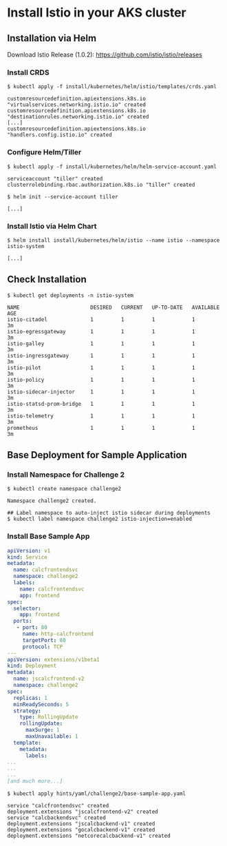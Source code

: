 # Install Istio in your AKS cluster #

## Installation via Helm ##

Download Istio Release (1.0.2): https://github.com/istio/istio/releases

### Install CRDS ###

```shell
$ kubectl apply -f install/kubernetes/helm/istio/templates/crds.yaml

customresourcedefinition.apiextensions.k8s.io "virtualservices.networking.istio.io" created
customresourcedefinition.apiextensions.k8s.io "destinationrules.networking.istio.io" created
[...]
customresourcedefinition.apiextensions.k8s.io "handlers.config.istio.io" created
```

### Configure Helm/Tiller ###

```shell
$ kubectl apply -f install/kubernetes/helm/helm-service-account.yaml

serviceaccount "tiller" created
clusterrolebinding.rbac.authorization.k8s.io "tiller" created

$ helm init --service-account tiller

[...]
```

### Install Istio via Helm Chart ###

```shell
$ helm install install/kubernetes/helm/istio --name istio --namespace istio-system

[...]
```

## Check Installation ##

```shell
$ kubectl get deployments -n istio-system

NAME                       DESIRED   CURRENT   UP-TO-DATE   AVAILABLE   AGE
istio-citadel              1         1         1            1           3m
istio-egressgateway        1         1         1            1           3m
istio-galley               1         1         1            1           3m
istio-ingressgateway       1         1         1            1           3m
istio-pilot                1         1         1            1           3m
istio-policy               1         1         1            1           3m
istio-sidecar-injector     1         1         1            1           3m
istio-statsd-prom-bridge   1         1         1            1           3m
istio-telemetry            1         1         1            1           3m
prometheus                 1         1         1            1           3m
```

## Base Deployment for Sample Application ##

### Install Namespace for Challenge 2 ###

```shell
$ kubectl create namespace challenge2

Namespace challenge2 created.

## Label namespace to auto-inject istio sidecar during deployments
$ kubectl label namespace challenge2 istio-injection=enabled
```

### Install Base Sample App ###

```yaml
apiVersion: v1
kind: Service
metadata:
  name: calcfrontendsvc
  namespace: challenge2
  labels:
    name: calcfrontendsvc
    app: frontend
spec:
  selector:
    app: frontend
  ports:
   - port: 80
     name: http-calcfrontend
     targetPort: 80
     protocol: TCP
---
apiVersion: extensions/v1beta1
kind: Deployment
metadata:
  name: jscalcfrontend-v2
  namespace: challenge2
spec:
  replicas: 1
  minReadySeconds: 5
  strategy:
    type: RollingUpdate
    rollingUpdate:
      maxSurge: 1
      maxUnavailable: 1
  template:
    metadata:
      labels:
...
...
...
[and much more...]
```

```shell
$ kubectl apply hints/yaml/challenge2/base-sample-app.yaml

service "calcfrontendsvc" created
deployment.extensions "jscalcfrontend-v2" created
service "calcbackendsvc" created
deployment.extensions "jscalcbackend-v1" created
deployment.extensions "gocalcbackend-v1" created
deployment.extensions "netcorecalcbackend-v1" created
```